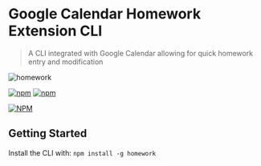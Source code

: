 # Google Calendar Homework Extension CLI

> A CLI integrated with Google Calendar allowing for quick homework entry and modification

![homework](https://raw.githubusercontent.com/jyanyuk/Node-Homework/master/banner.png)

[![npm](https://img.shields.io/npm/v/homework.svg)](https://www.npmjs.com/package/homework)
[![npm](https://img.shields.io/npm/dm/homework.svg)](https://www.npmjs.com/package/homework)

[![NPM](https://nodei.co/npm/homework.png?downloads=true&downloadRank=true&stars=true)](https://nodei.co/npm/homework/)

## Getting Started

Install the CLI with: `npm install -g homework`
